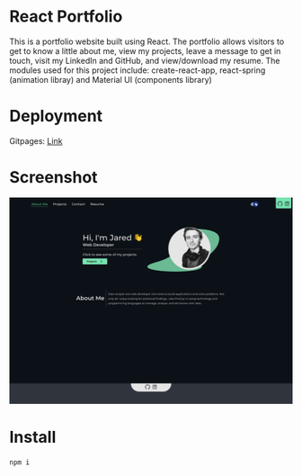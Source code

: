 # React Portfolio

This is a portfolio website built using React. The portfolio allows visitors to get to know a little about me, view my projects, leave a message to get in touch, visit my LinkedIn and GitHub, and view/download my resume. The modules used for this project include: create-react-app, react-spring (animation libray) and Material UI (components library)

# Deployment

Gitpages: [Link]()

# Screenshot

![Home Page](/assets/images/screenshot.png)

# Install

```sh
npm i
```
